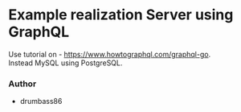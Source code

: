 # Example realization Server using GraphQL 
Use tutorial on - <https://www.howtographql.com/graphql-go>.  
Instead MySQL using PostgreSQL.

### Author
 - drumbass86